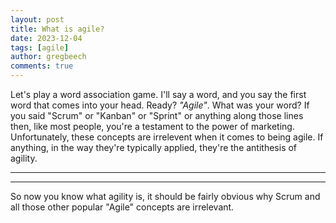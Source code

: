 ```yaml
---
layout: post
title: What is agile?
date: 2023-12-04
tags: [agile]
author: gregbeech
comments: true
---
```


Let's play a word association game. I'll say a word, and you say the first word that comes into your head. Ready? _"Agile"_. What was your word? If you said "Scrum" or "Kanban" or "Sprint" or anything along those lines then, like most people, you're a testament to the power of marketing. Unfortunately, these concepts are irrelevent when it comes to being agile. If anything, in the way they're typically applied, they're the antithesis of agility.

---




---

So now you know what agility is, it should be fairly obvious why Scrum and all those other popular "Agile" concepts are irrelevant.

